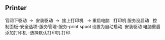 ## Printer

官网下驱动  →  安装驱动  →  接上打印机   → 重启电脑
 
打印机 服务没启动
 
控制面板-安全选项-服务管理-服务-print spool 设置为自动启动.
安装驱动 电脑重启 添加打印机 -选择默认打印机.打印.



